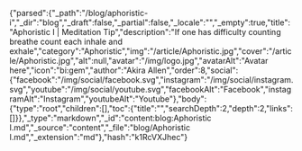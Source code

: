 {"parsed":{"_path":"/blog/aphoristic-i","_dir":"blog","_draft":false,"_partial":false,"_locale":"","_empty":true,"title":"Aphoristic I | Meditation Tip","description":"If one has difficulty counting breathe count each inhale and exhale","category":"Aphoristic","img":"/article/Aphoristic.jpg","cover":"/article/Aphoristic.jpg","alt":null,"avatar":"/img/logo.jpg","avatarAlt":"Avatar here","icon":"bi:gem","author":"Akira Allen","order":8,"social":{"facebook":"/img/social/facebook.svg","instagram":"/img/social/instagram.svg","youtube":"/img/social/youtube.svg","facebookAlt":"Facebook","instagramAlt":"Instagram","youtubeAlt":"Youtube"},"body":{"type":"root","children":[],"toc":{"title":"","searchDepth":2,"depth":2,"links":[]}},"_type":"markdown","_id":"content:blog:Aphoristic I.md","_source":"content","_file":"blog/Aphoristic I.md","_extension":"md"},"hash":"k1RcVXJhec"}